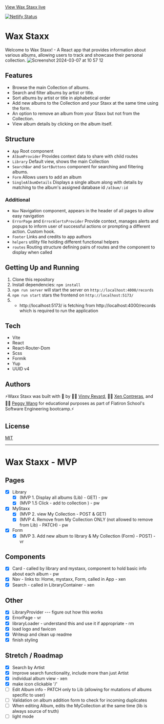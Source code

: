 
[View Wax Staxx live](https://waxstaxx.netlify.app/)

[![Netlify Status](https://api.netlify.com/api/v1/badges/8b8a7181-f0ae-4d9e-aea9-c985c768e706/deploy-status)](https://app.netlify.com/sites/waxstaxx/deploys) 

# Wax Staxx
Welcome to Wax Staxx! - A React app that provides information about various albums, allowing users to track and showcase their personal collection. 
![Screenshot 2024-03-07 at 10 57 12](https://github.com/pwangy/phase-2-project-wax-staxx/assets/64912576/cfbd6282-0f2e-46a0-b26a-a4033fecfcad)

## Features
- Browse the main Collection of albums.
- Search and filter albums by artist or title.
- Sort albums by artist or title in alphabetical order
- Add new albums to the Collection and your Staxx at the same time using the form.
- An option to remove an album from your Staxx but not from the Collection. 
- View album details by clicking on the album itself. 

## Structure
- `App` Root component
- `AlbumProvider` Provides context data to share with child routes
- `Library` Default view, shows the main Collection
- `SearchBar` and `SortButtons` component for searching and filtering albums.
- `Form` Allows users to add an album
- `SingleAlbumDetails` Displays a single album along with details by matching to the album's assigned database id `/album/:id`

### Additional
- `Nav` Navigation component, appears in the header of all pages to allow easy navigation
- `ErrorPage` and `ErrorAlertsProvider` Provide context, manages alerts and popups to inform user of successful actions or prompting a different action. Custom hook.
- `Footer` Links and credits to app authors
- `helpers` utility file holding different functional helpers
- `routes` Routing structure defining pairs of routes and the component to display when called

## Getting Up and Running
1. Clone this repository
2. Install dependencies: `npm install`
4. `npm run server` will start the server on `http://localhost:4000/records`
5. `npm run start`  stars the frontend on `http://localhost:5173/`
6.  - http://localhost:5173/ is fetching from http://localhost:4000/records which is required to run the application

## Tech
- Vite
- React
- React-Router-Dom
- Scss
- Formik
- Yup
- UUID v4

## Authors
⚡Waxx Staxx was built with 💖 by 👨‍🎤 [Vinny Revard](https://github.com/Vincent-Revard), 👩‍🎤 [Xen Contreras](https://github.com/Xenbydesign), and 👩‍🎤 [Peggy Wang](https://github.com/pwangy/) for educational purposes as part of Flatiron School's Software Engineering bootcamp.⚡

## License
[MIT](https://choosealicense.com/licenses/mit/)

----
# Wax Staxx - MVP

## Pages
- [x] Library
    - [x] (MVP 1. Display all albums (Lib) - GET) - pw
    - [x] (MVP 1.5 Click - add to collection ) - pw
- [x] MyStaxx
    - [x] (MVP 2. view My Collection - POST & GET) 
    - [x] (MVP 4. Remove from My Collection ONLY (not allowed to remove from Lib) - PATCH) - pw
- [x] Form
  - [x] (MVP 3. Add new album to library & My Collection (Form) - POST) - vr

## Components
- [x] Card - called by library and mystaxx, component to hold basic info about each album - pw
- [x] Nav - links to: Home, mystaxx, Form, called in App - xen
- [x] Search - called in LibraryContainer - xen

## Other
- [x] LibraryProvider --- figure out how this works
- [x] ErrorPage - vr
- [x] libraryLoader - understand this and use it if appropriate - rm
- [x] load logo and favicon
- [x] Writeup and clean up readme
- [x] finish styling

## Stretch / Roadmap
- [x]  Search by Artist
- [x]  Improve search functionality, include more than just Artist
- [x]  individual album view - xen
- [x]  make icon clickable '/'
- [ ]  Edit Album info - PATCH only to Lib (allowing for mutations of albums specific to user)
- [ ]  Validation on album addition form to check for incoming duplicates
- [ ]  When editing Album, edits the MyCollection at the same time (lib is always source of truth)
- [ ]  light mode
